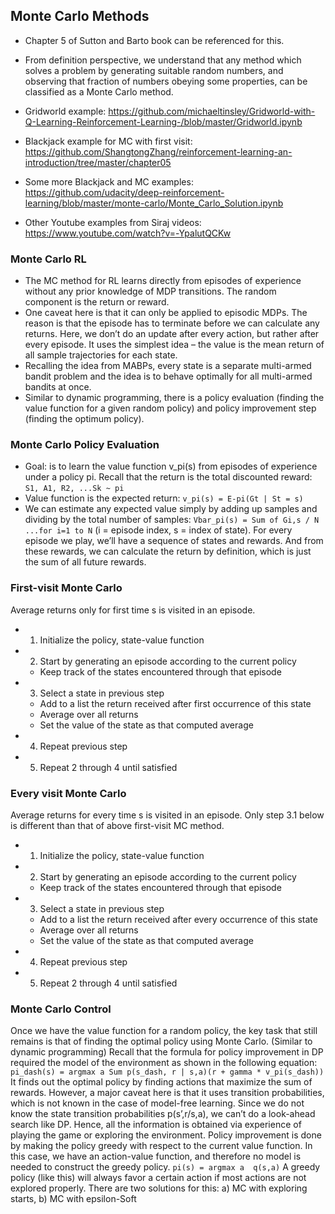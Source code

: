 ## Monte Carlo Methods

- Chapter 5 of Sutton and Barto book can be referenced for this.
- From definition perspective, we understand that any method which solves a problem by generating suitable random numbers, and observing that fraction of numbers obeying some properties, can be classified as a Monte Carlo method.

- Gridworld example: https://github.com/michaeltinsley/Gridworld-with-Q-Learning-Reinforcement-Learning-/blob/master/Gridworld.ipynb

- Blackjack example for MC with first visit: https://github.com/ShangtongZhang/reinforcement-learning-an-introduction/tree/master/chapter05
- Some more Blackjack and MC examples: https://github.com/udacity/deep-reinforcement-learning/blob/master/monte-carlo/Monte_Carlo_Solution.ipynb

- Other Youtube examples from Siraj videos: https://www.youtube.com/watch?v=-YpalutQCKw


### Monte Carlo RL

- The MC method for RL learns directly from episodes of experience without any prior knowledge of MDP transitions. The random component is the return or reward.
- One caveat here is that it can only be applied to episodic MDPs. The reason is that the episode has to terminate before we can calculate any returns. Here, we don’t do an update after every action, but rather after every episode. It uses the simplest idea – the value is the mean return of all sample trajectories for each state.
- Recalling the idea from MABPs, every state is a separate multi-armed bandit problem and the idea is to behave optimally for all multi-armed bandits at once.
- Similar to dynamic programming, there is a policy evaluation (finding the value function for a given random policy) and policy improvement step (finding the optimum policy).

### Monte Carlo Policy Evaluation

- Goal: is to learn the value function v_pi(s) from episodes of experience under a policy pi. Recall that the return is the total discounted reward: ```S1, A1, R2, ...Sk ~ pi```
- Value function is the expected return: ```v_pi(s) = E-pi(Gt | St = s)```
- We can estimate any expected value simply by adding up samples and dividing by the total number of samples: ```Vbar_pi(s) = Sum of Gi,s / N ...for i=1 to N```  (i = episode index, s = index of state). For every episode we play, we’ll have a sequence of states and rewards. And from these rewards, we can calculate the return by definition, which is just the sum of all future rewards.

### First-visit Monte Carlo

Average returns only for first time s is visited in an episode.
- 1. Initialize the policy, state-value function
- 2. Start by generating an episode according to the current policy
  - Keep track of the states encountered through that episode
- 3. Select a state in previous step
  - Add to a list the return received after first occurrence of this state
  - Average over all returns
  - Set the value of the state as that computed average
- 4. Repeat previous step
- 5. Repeat 2 through 4 until satisfied

### Every visit Monte Carlo

Average returns for every time s is visited in an episode.
Only step 3.1 below is different than that of above first-visit MC method.

- 1. Initialize the policy, state-value function
- 2. Start by generating an episode according to the current policy
  - Keep track of the states encountered through that episode
- 3. Select a state in previous step
  - Add to a list the return received after every occurrence of this state
  - Average over all returns
  - Set the value of the state as that computed average
- 4. Repeat previous step
- 5. Repeat 2 through 4 until satisfied


### Monte Carlo Control

Once we have the value function for a random policy, the key task that still remains is that of finding the optimal policy using Monte Carlo. (Similar to dynamic programming) Recall that the formula for policy improvement in DP required the model of the environment as shown in the following equation:
```pi_dash(s) = argmax a Sum p(s_dash, r | s,a)(r + gamma * v_pi(s_dash)) ```
It finds out the optimal policy by finding actions that maximize the sum of rewards. However, a major caveat here is that it uses transition probabilities, which is not known in the case of model-free learning. Since we do not know the state transition probabilities p(s’,r/s,a), we can’t do a look-ahead search like DP. Hence, all the information is obtained via experience of playing the game or exploring the environment. Policy improvement is done by making the policy greedy with respect to the current value function. In this case, we have an action-value function, and therefore no model is needed to construct the greedy policy.
``` pi(s) = argmax a  q(s,a) ```
A greedy policy (like this) will always favor a certain action if most actions are not explored properly. There are two solutions for this: a) MC with exploring starts, b) MC with epsilon-Soft



